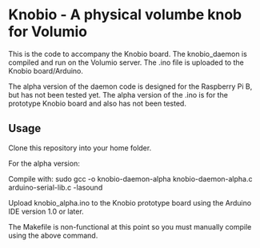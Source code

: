 Knobio - A physical volumbe knob for Volumio
===========================================

This is the code to accompany the Knobio board. The knobio_daemon is compiled and run on the Volumio server.
The .ino file is uploaded to the Knobio board/Arduino.

The alpha version of the daemon code is designed for the Raspberry Pi B, but has not been tested yet.
The alpha version of the .ino is for the prototype Knobio board and also has not been tested.

Usage
------
Clone this repository into your home folder.

For the alpha version:

Compile with: sudo gcc -o knobio-daemon-alpha knobio-daemon-alpha.c arduino-serial-lib.c -lasound

Upload knobio_alpha.ino to the Knobio prototype board using the Arduino IDE version 1.0 or later.

The Makefile is non-functional at this point so you must manually compile using the above command.